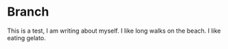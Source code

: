 # Branch

This is a test, I am writing about myself. I like long walks on the beach.
I like eating gelato.
